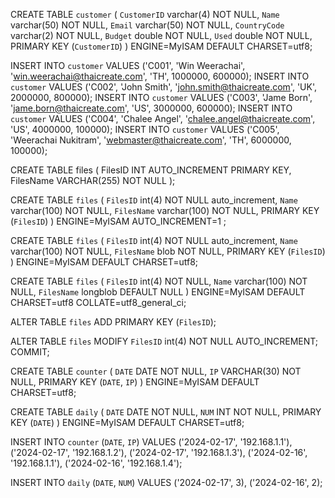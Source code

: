 CREATE TABLE `customer` (
  `CustomerID` varchar(4) NOT NULL,
  `Name` varchar(50) NOT NULL,
  `Email` varchar(50) NOT NULL,
  `CountryCode` varchar(2) NOT NULL,
  `Budget` double NOT NULL,
  `Used` double NOT NULL,
  PRIMARY KEY  (`CustomerID`)
) ENGINE=MyISAM DEFAULT CHARSET=utf8;

INSERT INTO `customer` VALUES ('C001', 'Win Weerachai', 'win.weerachai@thaicreate.com', 'TH', 1000000, 600000);
INSERT INTO `customer` VALUES ('C002', 'John  Smith', 'john.smith@thaicreate.com', 'UK', 2000000, 800000);
INSERT INTO `customer` VALUES ('C003', 'Jame Born', 'jame.born@thaicreate.com', 'US', 3000000, 600000);
INSERT INTO `customer` VALUES ('C004', 'Chalee Angel', 'chalee.angel@thaicreate.com', 'US', 4000000, 100000);
INSERT INTO `customer` VALUES ('C005', 'Weerachai Nukitram', 'webmaster@thaicreate.com', 'TH', 6000000, 100000);



CREATE TABLE files (
    FilesID INT AUTO_INCREMENT PRIMARY KEY,
    FilesName VARCHAR(255) NOT NULL
);


CREATE TABLE `files` (
  `FilesID` int(4) NOT NULL auto_increment,
  `Name` varchar(100) NOT NULL,
  `FilesName` varchar(100) NOT NULL,
  PRIMARY KEY  (`FilesID`)
) ENGINE=MyISAM  AUTO_INCREMENT=1 ;


CREATE TABLE `files` (
  `FilesID` int(4) NOT NULL auto_increment,
  `Name` varchar(100) NOT NULL,
  `FilesName` blob NOT NULL,
  PRIMARY KEY  (`FilesID`)
) ENGINE=MyISAM  DEFAULT CHARSET=utf8;



CREATE TABLE `files` (
  `FilesID` int(4) NOT NULL,
  `Name` varchar(100) NOT NULL,
  `FilesName` longblob DEFAULT NULL
) ENGINE=MyISAM DEFAULT CHARSET=utf8 COLLATE=utf8_general_ci;

ALTER TABLE `files`
  ADD PRIMARY KEY (`FilesID`);

ALTER TABLE `files`
  MODIFY `FilesID` int(4) NOT NULL AUTO_INCREMENT;
COMMIT;





CREATE TABLE `counter` (
  `DATE` DATE NOT NULL,
  `IP` VARCHAR(30) NOT NULL,
  PRIMARY KEY (`DATE`, `IP`)
) ENGINE=MyISAM DEFAULT CHARSET=utf8;

CREATE TABLE `daily` (
  `DATE` DATE NOT NULL,
  `NUM` INT NOT NULL,
  PRIMARY KEY (`DATE`)
) ENGINE=MyISAM DEFAULT CHARSET=utf8;

INSERT INTO `counter` (`DATE`, `IP`) VALUES
('2024-02-17', '192.168.1.1'),
('2024-02-17', '192.168.1.2'),
('2024-02-17', '192.168.1.3'),
('2024-02-16', '192.168.1.1'),
('2024-02-16', '192.168.1.4');


INSERT INTO `daily` (`DATE`, `NUM`) VALUES
('2024-02-17', 3),
('2024-02-16', 2);